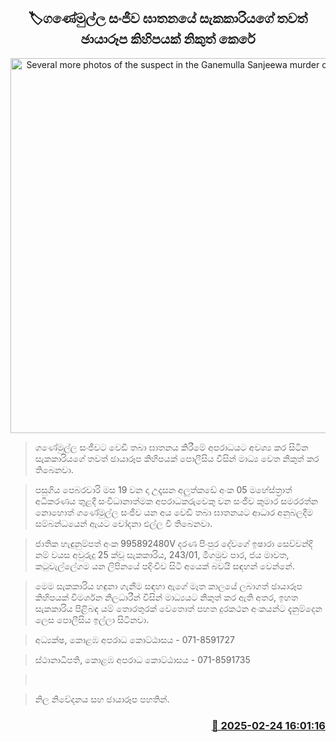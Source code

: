 <p align='center'><b><h2 align='center' title='Several more photos of the suspect in the Ganemulla Sanjeewa murder case released'>🏷ගණේමුල්ල සංජීව ඝාතනයේ සැකකාරියගේ තවත් ඡායාරූප කිහිපයක් නිකුත් කෙරේ</h2></b></p>
<p align='center'><img src='https://helakuru.sgp1.cdn.digitaloceanspaces.com/esana/images/lib/seuwandi-new.jpg' width='600' alt='Several more photos of the suspect in the Ganemulla Sanjeewa murder case released'></p>

> ගණේමුල්ල සංජීවට වෙඩි තබා ඝාතනය කිරීමේ අපරාධයට අවශ්‍ය කර සිටින සැකකාරියගේ තවත් ඡායාරූප කිහිපයක් පොලීසිය විසින් මාධ්‍ය වෙත නිකුත් කර තිබෙනවා.

> පසුගිය පෙබරවාරි මස 19 වන දා උදෑසන අලුත්කඩේ අංක 05 මහේස්ත්‍රාත් අධිකරණය තුළදී සංවිධානාත්මක අපරාධකරුවෙකු වන සංජීව කුමාර සමරරත්න නොහොත් ගණේමුල්ල සංජීව යන අය වෙඩි තබා ඝාතනයට ආධාර අනුබලදීම සම්බන්ධයෙන් ඇයට චෝදනා එල්ල වී තිබෙනවා.

> ජාතික හැඳුනුම්පත් අංක 995892480V දරණ පිංපුර දේවගේ ඉෂාරා සෙව්වන්දි නම් වයස අවුරුදු 25 ක්වූ සැකකාරිය, 243/01, මීගමුව පාර, ජය මාවත, කටුවැල්ලේගම යන ලිපිනයේ පදිංචිව සිටි අයෙක් බවයි සඳහන් වෙන්නේ.

> මෙම සැකකාරිය හඳුනා ගැනීම සඳහා ඇගේ මෑත කාලයේ ලබාගත් ඡායාරූප කිහිපයක් විමර්ශන නිලධාරීන් විසින් මාධ්‍යයට නිකුත් කර ඇති අතර, ඉහත සැකකාරිය පිළිබඳ යම් තොරතුරක් වෙතොත් පහත දුරකථන අංකයන්ට දැනුම්දෙන ලෙස පොලීසිය ඉල්ලා සිටිනවා. 

> අධ්‍යක්ෂ, කොළඹ අපරාධ කොට්ඨාසය - 071-8591727

> ස්ථානාධිපති, කොළඹ අපරාධ කොට්ඨාසය - 071-8591735

>  

> නිල නිවේදනය සහ ඡායාරූප පහතින්.



<h3 align='right'><a href='https://www.helakuru.lk/esana/p/107768/'>📅 2025-02-24 16:01:16</a></h3>
